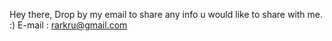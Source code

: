 Hey there,
Drop by my email to share any info u would like to share with me. 
:)
E-mail : rarkru@gmail.com
